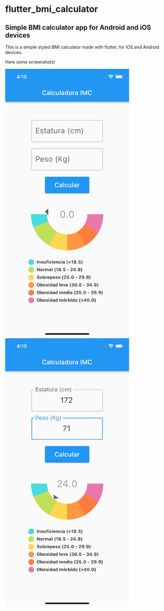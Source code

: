# flutter_bmi_calculator

## Simple BMI calculator app for Android and iOS devices

This is a simple styled BMI calculator made with flutter, for iOS and Android devices.

Here some screenshots!

<p float="left">
  <img src="docs/ss1.png" width="400" />
  <img src="docs/ss2.png" width="400" /> 
</p>
